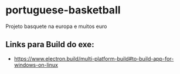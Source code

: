 # portuguese-basketball

Projeto basquete na europa e muitos euro

## Links para Build do exe:

- https://www.electron.build/multi-platform-build#to-build-app-for-windows-on-linux
